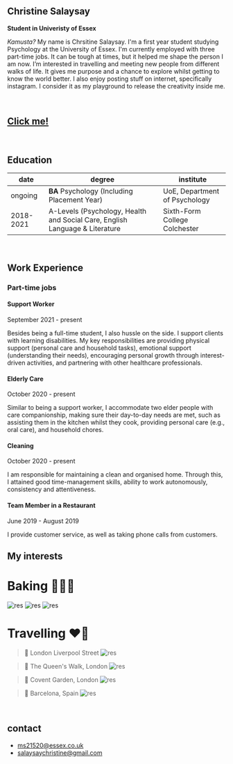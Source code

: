 
## Christine Salaysay
**Student in Univeristy of Essex**  

*Kamusta?* My name is Chrsitine Salaysay. I'm a first year student studying Psychology at the University of Essex. I'm currently employed with three part-time jobs. It can be tough at times, but it helped me shape the person I am now. I’m interested in travelling and meeting new people from different walks of life. It gives me purpose and a chance to explore whilst getting to know the world better. I also enjoy posting stuff on internet, specifically instagram. I consider it as my playground to release the creativity inside me. 


<br>

## [Click me!](https://makitin.carrd.co)


<br>

## Education
| date | degree | institute |
--- | --- | ---
|ongoing|**BA** Psychology (Including Placement Year) |UoE, Department of Psychology|
|2018-2021|A-Levels (Psychology, Health and Social Care, English Language & Literature|Sixth-Form College Colchester|

<br>

## Work Experience
### Part-time jobs
#### Support Worker

September 2021 - present

Besides being a full-time student, I also hussle on the side. I support clients with learning disabilities. My key responsibilities are providing physical support (personal care and household tasks), emotional support (understanding their needs), encouraging personal growth through interest-driven activities, and partnering with other healthcare professionals. 

#### Elderly Care

October 2020 - present 

Similar to being a support worker, I accommodate two elder people with care companionship, making sure their day-to-day needs are met, such as assisting them in the kitchen whilst they cook, providing personal care (e.g., oral care), and household chores.

#### Cleaning 

October 2020 - present

I am responsible for maintaining a clean and organised home. Through this, I attained good time-management skills, ability to work autonomously, consistency and attentiveness. 

#### Team Member in a Restaurant

June 2019 - August 2019

I provide customer service, as well as taking phone calls from customers.
<br>

## My interests
# Baking :woman_cook::brown_heart:
![res](https://i.ibb.co/gTVrJXv/IMG-9259.jpg)
![res](https://i.ibb.co/xmKhb97/AEA6-B413-120-D-4002-90-E7-8590-E4914-A5-B-2.jpg)
![res](https://i.ibb.co/YcKhTGR/D0-BE7-AA1-B8-BD-429-D-A969-A1-F42-C05826-A.jpg)

# Travelling :heart_on_fire:
> :round_pushpin: London Liverpool Street
![res](https://i.ibb.co/mG5WxBM/46948-B7-B-8-EB7-4-B26-BC4-B-57-F43-EA2-D10-E.jpg)

> :round_pushpin: The Queen's Walk, London
![res](https://i.ibb.co/FWpZBZb/IMG-9386.jpg)

> :round_pushpin: Covent Garden, London
![res](https://i.ibb.co/kMJ0sn5/5066343-C-A912-4-C5-D-90-DA-3-E24-E4840-E64.jpg)

> :round_pushpin: Barcelona, Spain
![res](https://i.ibb.co/GdTNSK5/IMG-3903.jpg)

<br>

## contact
- ms21520@essex.co.uk 
- salaysaychristine@gmail.com
